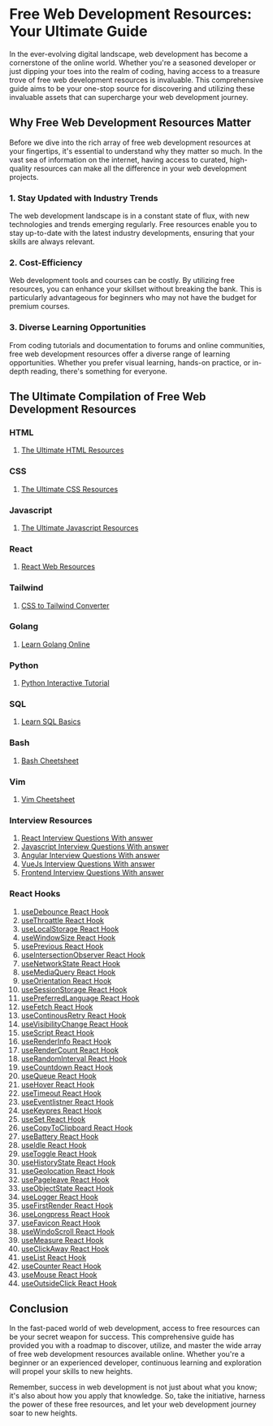 <meta name="google-site-verification" content="AWhxp63uCRd2MiYGxyIcq5U856eWfOdX_zbtfG-Fn3o" />

# Free Web Development Resources: Your Ultimate Guide

In the ever-evolving digital landscape, web development has become a cornerstone of the online world. Whether you're a seasoned developer or just dipping your toes into the realm of coding, having access to a treasure trove of free web development resources is invaluable. This comprehensive guide aims to be your one-stop source for discovering and utilizing these invaluable assets that can supercharge your web development journey.

## Why Free Web Development Resources Matter

Before we dive into the rich array of free web development resources at your fingertips, it's essential to understand why they matter so much. In the vast sea of information on the internet, having access to curated, high-quality resources can make all the difference in your web development projects.

### 1. **Stay Updated with Industry Trends**

The web development landscape is in a constant state of flux, with new technologies and trends emerging regularly. Free resources enable you to stay up-to-date with the latest industry developments, ensuring that your skills are always relevant.

### 2. **Cost-Efficiency**

Web development tools and courses can be costly. By utilizing free resources, you can enhance your skillset without breaking the bank. This is particularly advantageous for beginners who may not have the budget for premium courses.

### 3. **Diverse Learning Opportunities**

From coding tutorials and documentation to forums and online communities, free web development resources offer a diverse range of learning opportunities. Whether you prefer visual learning, hands-on practice, or in-depth reading, there's something for everyone.

## The Ultimate Compilation of Free Web Development Resources

### HTML
1. [The Ultimate HTML Resources](https://knitocode.com/category/html/)

### CSS
1. [The Ultimate CSS Resources](https://knitocode.com/category/css/)

### Javascript
1. [The Ultimate Javascript Resources](https://knitocode.com/category/javascript/)

### React
1. [React Web Resources](https://knitocode.com/category/react/)

### Tailwind
1. [CSS to Tailwind Converter](https://lembdadev.com/css-to-tailwind-converter)

### Golang 
1. [Learn Golang Online](https://learngolangonline.com)

### Python
1. [Python Interactive Tutorial](https://learngolangonline.com/python)

### SQL
1. [Learn SQL Basics](https://learngolangonline.com/sql)

### Bash
1. [Bash Cheetsheet](https://learngolangonline.com/posts/bash-cheetsheet-2023)

### Vim
1. [Vim Cheetsheet](https://learngolangonline.com/posts/vim-cheetsheet)

### Interview Resources
1. [React Interview Questions With answer](https://knitocode.com/100-react-interview-questions/)
2. [Javascript Interview Questions With answer](https://knitocode.com/100-javascript-interview-questions/)
3. [Angular Interview Questions With answer](https://knitocode.com/100-angular-interview-questions/)
4. [VueJs Interview Questions With answer](https://knitocode.com/100-vue-interview-questions/)
5. [Frontend Interview Questions With answer](https://knitocode.com/best-frontend-interview-questions-guide2023/)


### React Hooks

1. [useDebounce React Hook](/snippet/useDebounce)
2. [useThroattle React Hook](/snippet/useThroattle)
3. [useLocalStorage React Hook](/snippet/useLocalStorage)
4. [useWindowSize React Hook](/snippet/useWindowSize)
5. [usePrevious React Hook](/snippet/usePrevious)
6. [useIntersectionObserver React Hook](/snippet/useIntersectionObserver)
7. [useNetworkState React Hook](/snippet/useNetworkState)
8. [useMediaQuery React Hook](/snippet/useMediaQuery)
9. [useOrientation React Hook](/snippet/useOrientation)
10. [useSessionStorage React Hook](/snippet/useSessionStorage)
11. [usePreferredLanguage React Hook](/snippet/usePreferredLanguage)
12. [useFetch React Hook](/snippet/useFetch)
13. [useContinousRetry React Hook](/snippet/useContinousRetry)
14. [useVisibilityChange React Hook](/snippet/useVisibilityChange)
15. [useScript React Hook](/snippet/useScript)
16. [useRenderInfo React Hook](/snippet/useRenderInfo)
17. [useRenderCount React Hook](/snippet/useRenderCount)
18. [useRandomInterval React Hook](/snippet/useRandomInterval)
19. [useCountdown React Hook](/snippet/useCountdown)
20. [useQueue React Hook](/snippet/useQueue)
21. [useHover React Hook](/snippet/useHover)
22. [useTimeout React Hook](/snippet/useTimeout)
23. [useEventlistner React Hook](/snippet/useEventlistner)
24. [useKeypres React Hook](/snippet/useKeypres)
25. [useSet React Hook](/snippet/useSet)
26. [useCopyToClipboard React Hook](/snippet/useCopyToClipboard)
27. [useBattery React Hook](/snippet/useBattery)
28. [useIdle React Hook](/snippet/useIdle)
29. [useToggle React Hook](/snippet/useToggle)
30. [useHistoryState React Hook](/snippet/useHistoryState)
31. [useGeolocation React Hook](/snippet/useGeolocation)
32. [usePageleave React Hook](/snippet/usePageleave)
33. [useObjectState React Hook](/snippet/useObjectState)
34. [useLogger React Hook](/snippet/useLogger)
35. [useFirstRender React Hook](/snippet/useFirstRender)
36. [useLongpress React Hook](/snippet/useLongpress)
37. [useFavicon React Hook](/snippet/useFavicon)
38. [useWindoScroll React Hook](/snippet/useWindoScroll)
39. [useMeasure React Hook](/snippet/useMeasure)
40. [useClickAway React Hook](/snippet/useClickAway)
41. [useList React Hook](/snippet/useList)
42. [useCounter React Hook](/snippet/useCounter)
43. [useMouse React Hook](/snippet/useMouse)
44. [useOutsideClick React Hook](/snippet/useOutsideClick)


## Conclusion

In the fast-paced world of web development, access to free resources can be your secret weapon for success. This comprehensive guide has provided you with a roadmap to discover, utilize, and master the wide array of free web development resources available online. Whether you're a beginner or an experienced developer, continuous learning and exploration will propel your skills to new heights.

Remember, success in web development is not just about what you know; it's also about how you apply that knowledge. So, take the initiative, harness the power of these free resources, and let your web development journey soar to new heights.



